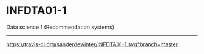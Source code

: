 # INFDTA01-1
Data science 1 (Recommendation systems)

------------------

https://travis-ci.org/sanderdewinter/INFDTA01-1.svg?branch=master
